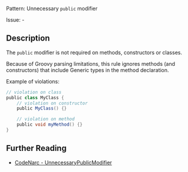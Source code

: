 Pattern: Unnecessary `public` modifier

Issue: -

## Description

The `public` modifier is not required on methods, constructors or classes.

Because of Groovy parsing limitations, this rule ignores methods (and constructors) that include Generic types in the method declaration.

Example of violations:

``` groovy
// violation on class
public class MyClass {
    // violation on constructor
    public MyClass() {}

    // violation on method
    public void myMethod() {}
}
```

## Further Reading

* [CodeNarc - UnnecessaryPublicModifier](http://codenarc.sourceforge.net/codenarc-rules-unnecessary.html#UnnecessaryPublicModifier)